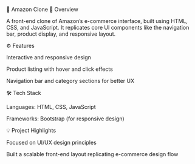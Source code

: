 🛒 Amazon Clone
📘 Overview

A front-end clone of Amazon’s e-commerce interface, built using HTML, CSS, and JavaScript.
It replicates core UI components like the navigation bar, product display, and responsive layout.

⚙️ Features

Interactive and responsive design

Product listing with hover and click effects

Navigation bar and category sections for better UX

🛠️ Tech Stack

Languages: HTML, CSS, JavaScript

Frameworks: Bootstrap (for responsive design)

💡 Project Highlights

Focused on UI/UX design principles

Built a scalable front-end layout replicating e-commerce design flow

